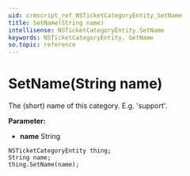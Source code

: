 ```yaml
---
uid: crmscript_ref_NSTicketCategoryEntity_SetName
title: SetName(String name)
intellisense: NSTicketCategoryEntity.SetName
keywords: NSTicketCategoryEntity, GetName
so.topic: reference
---
```


# SetName(String name)

The (short) name of this category. E.g. &apos;support&apos;.

**Parameter:** 
* **name** String

```crmscript
NSTicketCategoryEntity thing;
String name;
thing.SetName(name);
```

